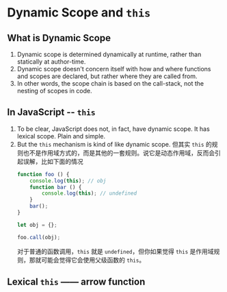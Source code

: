 # Dynamic Scope and `this`


## What is Dynamic Scope
1. Dynamic scope is determined dynamically at runtime, rather than statically at author-time.
2. Dynamic scope doesn't concern itself with how and where functions and scopes are declared, but rather where they are called from.
3. In other words, the scope chain is based on the call-stack, not the nesting of scopes in code.


## In JavaScript -- `this`
1. To be clear, JavaScript does not, in fact, have dynamic scope. It has lexical scope. Plain and simple.
2. But the `this` mechanism is kind of like dynamic scope. 但其实 `this` 的规则也不是作用域方式的，而是其他的一套规则。说它是动态作用域，反而会引起误解，比如下面的情况
    ```js
    function foo () {
        console.log(this); // obj
        function bar () {
            console.log(this); // undefined
        }
        bar();
    }

    let obj = {};

    foo.call(obj);
    ```
    对于普通的函数调用，`this` 就是 `undefined`，但你如果觉得 `this` 是作用域规则，那就可能会觉得它会使用父级函数的 `this`。


## Lexical `this` —— arrow function